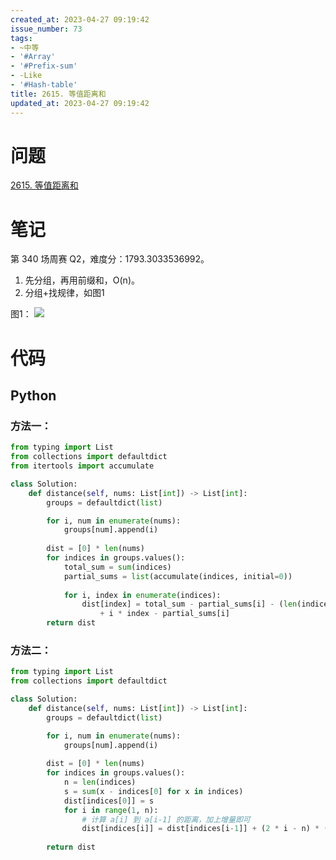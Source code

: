 ```yaml
---
created_at: 2023-04-27 09:19:42
issue_number: 73
tags:
- ~中等
- '#Array'
- '#Prefix-sum'
- -Like
- '#Hash-table'
title: 2615. 等值距离和
updated_at: 2023-04-27 09:19:42
---
```


# 问题

[2615. 等值距离和](https://leetcode.cn/problems/sum-of-distances/)

# 笔记

第 340 场周赛 Q2，难度分：1793.3033536992。

1. 先分组，再用前缀和，O(n)。
2. 分组+找规律，如图1

图1：
![](https://pics.winterg.site/images/202304270912774.png)

# 代码

## Python

### 方法一：

```python
from typing import List
from collections import defaultdict
from itertools import accumulate

class Solution:
    def distance(self, nums: List[int]) -> List[int]:
        groups = defaultdict(list)

        for i, num in enumerate(nums):
            groups[num].append(i)
        
        dist = [0] * len(nums)
        for indices in groups.values():
            total_sum = sum(indices)
            partial_sums = list(accumulate(indices, initial=0))
            
            for i, index in enumerate(indices):
                dist[index] = total_sum - partial_sums[i] - (len(indices) - i) * index \
                    + i * index - partial_sums[i]
        return dist
```

### 方法二：

```python
from typing import List
from collections import defaultdict

class Solution:
    def distance(self, nums: List[int]) -> List[int]:
        groups = defaultdict(list)

        for i, num in enumerate(nums):
            groups[num].append(i)
        
        dist = [0] * len(nums)
        for indices in groups.values():
            n = len(indices)
            s = sum(x - indices[0] for x in indices)
            dist[indices[0]] = s
            for i in range(1, n):
                # 计算 a[i] 到 a[i-1] 的距离，加上增量即可
                dist[indices[i]] = dist[indices[i-1]] + (2 * i - n) * (indices[i] - indices[i-1])
            
        return dist
```
